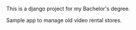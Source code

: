 This is a django project for my Bachelor's degree.

Sample app to manage old video rental stores.


